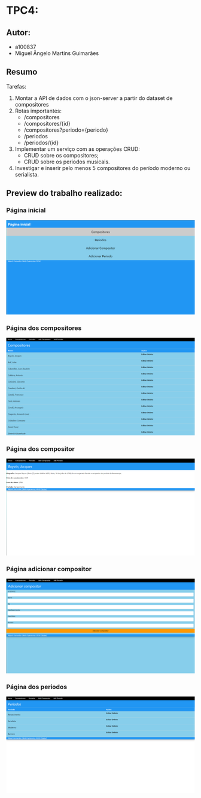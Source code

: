 # TPC4: 

## Autor:
- a100837
- Miguel Ângelo Martins Guimarães

## Resumo
Tarefas:

1. Montar a API de dados com o json-server a partir do dataset de compositores
2. Rotas importantes:
    - /compositores
    - /compositores/{id}
    - /compositores?periodo={periodo}
    - /periodos
    - /periodos/{id}
3. Implementar um serviço com as operações CRUD:
    - CRUD sobre os compositores;
    - CRUD sobre os periodos musicais.
4. Investigar e inserir pelo menos 5 compositores do período moderno ou serialista.

## Preview do trabalho realizado:
### Página inicial
![Página inicial](/TPC4/Screenshots/inicio.png)

### Página dos compositores

![Página dos compositores](/TPC4/Screenshots/comps.png)

### Página dos compositor

![Página dos compositor](/TPC4/Screenshots/comp.png)

### Página adicionar compositor

![Página adicionar compositor](/TPC4/Screenshots/addComp.png)

### Página dos periodos

![Página dos periodos](/TPC4/Screenshots/periodos.png)
